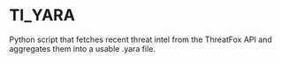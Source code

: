 # TI_YARA
Python script that fetches recent threat intel from the ThreatFox API and aggregates them into a usable .yara file.
